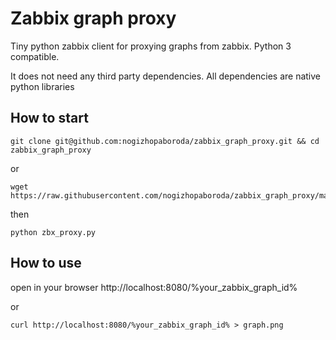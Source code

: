 Zabbix graph proxy
==================

Tiny python zabbix client for proxying graphs from zabbix. Python 3 compatible.

It does not need any third party dependencies. All dependencies are native python libraries

## How to start

```shell
git clone git@github.com:nogizhopaboroda/zabbix_graph_proxy.git && cd zabbix_graph_proxy
```

or

```shell
wget https://raw.githubusercontent.com/nogizhopaboroda/zabbix_graph_proxy/master/zbx_proxy.py
```

then 

```shell
python zbx_proxy.py
```

## How to use

open in your browser http://localhost:8080/%your_zabbix_graph_id%

or

```
curl http://localhost:8080/%your_zabbix_graph_id% > graph.png
```


